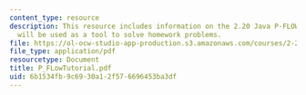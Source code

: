 ```yaml
---
content_type: resource
description: This resource includes information on the 2.20 Java P-FLOW applet, which
  will be used as a tool to solve homework problems.
file: https://ol-ocw-studio-app-production.s3.amazonaws.com/courses/2-20-marine-hydrodynamics-13-021-spring-2005/6b1534fb9c6930a12f576696453ba3df_P_FLowTutorial.pdf
file_type: application/pdf
resourcetype: Document
title: P_FLowTutorial.pdf
uid: 6b1534fb-9c69-30a1-2f57-6696453ba3df
---
```

